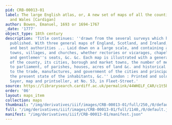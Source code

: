 ```yaml
---
pid: CRB-00013-01
label: The large English atlas, or, A new set of maps of all the counties in England
  and Wales [Cardigan]
author: Bowen, Emanuel, 1693 or 1694-1767
_date: '1777'
object_type: 18th century
description: 'Title continues: ''drawn from the several surveys which have been hitherto
  published. With three general maps of England, Scotland, and Ireland, from the latest
  and best authorities ... Laid down on a large scale, and containing all the cities,
  towns, villages, and churches, whether rectories or vicarages, chapels, many noblemen''s
  and gentlemen''s seats, &c. &c. Each map is illustrated with a general description
  of the county, its cities, borough and market towns, the number of members returned
  to parliament, of parishes, houses, acres of land &c. and historical extracts relative
  to the trade, manufactures, and government of the cities and principal towns, and
  the present state of the inhabitants, &c.'' London : Printed and sold by Robert
  Sayer, map and printseller, at No. 53, in Fleet-Street.'
source: https://librarysearch.cardiff.ac.uk/permalink/44WHELF_CAR/c1t5b/alma9910778533402420
order: '06'
layout: maps_item
collection: maps
thumbnail: "/img/derivatives/iiif/images/CRB-00013-01/full/250,/0/default.jpg"
full: "/img/derivatives/iiif/images/CRB-00013-01/full/1140,/0/default.jpg"
manifest: "/img/derivatives/iiif/CRB-00013-01/manifest.json"
---
```

